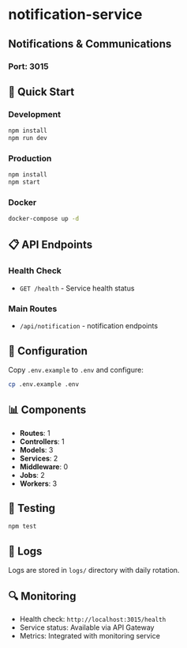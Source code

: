 # notification-service

## Notifications & Communications

### Port: 3015

## 🚀 Quick Start

### Development
```bash
npm install
npm run dev
```

### Production
```bash
npm install
npm start
```

### Docker
```bash
docker-compose up -d
```

## 📋 API Endpoints

### Health Check
- `GET /health` - Service health status

### Main Routes
- `/api/notification` - notification endpoints

## 🔧 Configuration

Copy `.env.example` to `.env` and configure:

```bash
cp .env.example .env
```

## 📊 Components

- **Routes**: 1
- **Controllers**: 1
- **Models**: 3
- **Services**: 2
- **Middleware**: 0
- **Jobs**: 2
- **Workers**: 3

## 🧪 Testing

```bash
npm test
```

## 📝 Logs

Logs are stored in `logs/` directory with daily rotation.

## 🔍 Monitoring

- Health check: `http://localhost:3015/health`
- Service status: Available via API Gateway
- Metrics: Integrated with monitoring service